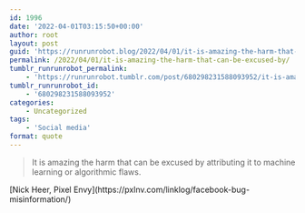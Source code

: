 ```yaml
---
id: 1996
date: '2022-04-01T03:15:50+00:00'
author: root
layout: post
guid: 'https://runrunrobot.blog/2022/04/01/it-is-amazing-the-harm-that-can-be-excused-by/'
permalink: /2022/04/01/it-is-amazing-the-harm-that-can-be-excused-by/
tumblr_runrunrobot_permalink:
    - 'https://runrunrobot.tumblr.com/post/680298231588093952/it-is-amazing-the-harm-that-can-be-excused-by'
tumblr_runrunrobot_id:
    - '680298231588093952'
categories:
    - Uncategorized
tags:
    - 'Social media'
format: quote
---
```


> It is amazing the harm that can be excused by attributing it to machine learning or algorithmic flaws.

<div class="attribution">[Nick Heer, Pixel Envy](https://pxlnv.com/linklog/facebook-bug-misinformation/)</div>